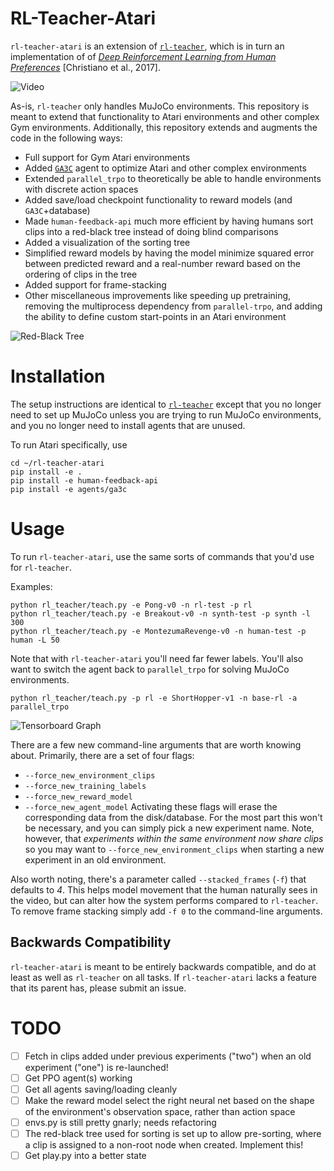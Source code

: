 # RL-Teacher-Atari

`rl-teacher-atari` is an extension of [`rl-teacher`](https://github.com/nottombrown/rl-teacher), which is in turn an implementation of of [*Deep Reinforcement Learning from Human Preferences*](https://arxiv.org/abs/1706.03741) [Christiano et al., 2017].

![Video](https://i.makeagif.com/media/9-14-2017/4hfT3W.gif)

As-is, `rl-teacher` only handles MuJoCo environments. This repository is meant to extend that functionality to Atari environments and other complex Gym environments. Additionally, this repository extends and augments the code in the following ways:

- Full support for Gym Atari environments
- Added [`GA3C`](https://github.com/NVlabs/GA3C) agent to optimize Atari and other complex environments
- Extended `parallel_trpo` to theoretically be able to handle environments with discrete action spaces
- Added save/load checkpoint functionality to reward models (and `GA3C`+database)
- Made `human-feedback-api` much more efficient by having humans sort clips into a red-black tree instead of doing blind comparisons
- Added a visualization of the sorting tree
- Simplified reward models by having the model minimize squared error between predicted reward and a real-number reward based on the ordering of clips in the tree
- Added support for frame-stacking
- Other miscellaneous improvements like speeding up pretraining, removing the multiprocess dependency from `parallel-trpo`, and adding the ability to define custom start-points in an Atari environment

![Red-Black Tree](https://i.imgur.com/AfFBxpy.png)

# Installation

The setup instructions are identical to [`rl-teacher`](https://github.com/nottombrown/rl-teacher#installation) except that you no longer need to set up MuJoCo unless you are trying to run MuJoCo environments, and you no longer need to install agents that are unused.

To run Atari specifically, use
```
cd ~/rl-teacher-atari
pip install -e .
pip install -e human-feedback-api
pip install -e agents/ga3c
```

# Usage

To run `rl-teacher-atari`, use the same sorts of commands that you'd use for `rl-teacher`.

Examples:
```
python rl_teacher/teach.py -e Pong-v0 -n rl-test -p rl
python rl_teacher/teach.py -e Breakout-v0 -n synth-test -p synth -l 300
python rl_teacher/teach.py -e MontezumaRevenge-v0 -n human-test -p human -L 50
```

Note that with `rl-teacher-atari` you'll need far fewer labels.
You'll also want to switch the agent back to `parallel_trpo` for solving MuJoCo environments.

```
python rl_teacher/teach.py -p rl -e ShortHopper-v1 -n base-rl -a parallel_trpo
```

![Tensorboard Graph](https://i.imgur.com/7jrAKJi.png)

There are a few new command-line arguments that are worth knowing about. Primarily, there are a set of four flags:
- `--force_new_environment_clips`
- `--force_new_training_labels`
- `--force_new_reward_model`
- `--force_new_agent_model`
Activating these flags will erase the corresponding data from the disk/database. For the most part this won't be necessary, and you can simply pick a new experiment name. Note, however, that *experiments within the same environment now share clips* so you may want to `--force_new_environment_clips` when starting a new experiment in an old environment.

Also worth noting, there's a parameter called `--stacked_frames` (`-f`) that defaults to *4*. This helps model movement that the human naturally sees in the video, but can alter how the system performs compared to `rl-teacher`. To remove frame stacking simply add `-f 0` to the command-line arguments.

## Backwards Compatibility

`rl-teacher-atari` is meant to be entirely backwards compatible, and do at least as well as `rl-teacher` on all tasks. If `rl-teacher-atari` lacks a feature that its parent has, please submit an issue.

# TODO

- [ ] Fetch in clips added under previous experiments ("two") when an old experiment ("one") is re-launched!
- [ ] Get PPO agent(s) working
- [ ] Get all agents saving/loading cleanly
- [ ] Make the reward model select the right neural net based on the shape of the environment's observation space, rather than action space
- [ ] envs.py is still pretty gnarly; needs refactoring
- [ ] The red-black tree used for sorting is set up to allow pre-sorting, where a clip is assigned to a non-root node when created. Implement this!
- [ ] Get play.py into a better state
